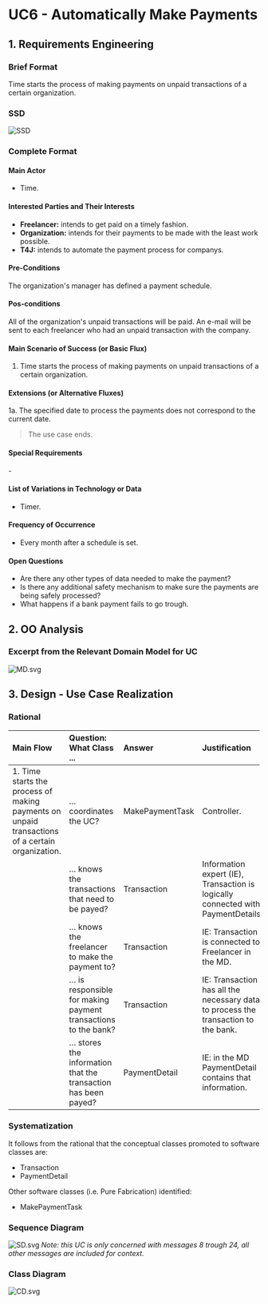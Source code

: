# UC6 - Automatically Make Payments

## 1. Requirements Engineering

### Brief Format

Time starts the process of making payments on unpaid transactions of a certain organization.

### SSD
![SSD](SSD.svg)


### Complete Format

#### Main Actor

- Time.

#### Interested Parties and Their Interests
* **Freelancer:** intends to get paid on a timely fashion.
* **Organization:** intends for their payments to be made with the least work possible.
* **T4J:** intends to automate the payment process for companys.


#### Pre-Conditions
The organization's manager has defined a payment schedule.

#### Pos-conditions
All of the organization's unpaid transactions will be paid.
An e-mail will be sent to each freelancer who had an unpaid transaction with the company.

#### Main Scenario of Success (or Basic Flux)

1. Time starts the process of making payments on unpaid transactions of a certain organization.

#### Extensions (or Alternative Fluxes)

1a. The specified date to process the payments does not correspond to the current date.

> The use case ends.

#### Special Requirements
\-

#### List of Variations in Technology or Data

- Timer.

#### Frequency of Occurrence

- Every month after a schedule is set.

#### Open Questions

- Are there any other types of data needed to make the payment?
- Is there any additional safety mechanism to make sure the payments are being safely processed?
- What happens if a bank payment fails to go trough.

## 2. OO Analysis

### Excerpt from the Relevant Domain Model for UC

![MD.svg](MD.svg)

## 3. Design - Use Case Realization

### Rational

| Main Flow                                                                                     | Question: What Class ...                                       | Answer          | Justification               |
|:--------------                                                                                |:----------------------                                         |:----------      |:----------------------------|
|1. Time starts the process of making payments on unpaid transactions of a certain organization.| … coordinates the UC?                                          | MakePaymentTask | Controller. |
|                                                                                               | … knows the transactions that need to be payed?                | Transaction     | Information expert (IE), Transaction is logically connected with PaymentDetails. |
|                                                                                               | … knows the freelancer to make the payment to?                 | Transaction     | IE: Transaction is connected to Freelancer in the MD. |
|                                                                                               | … is responsible for making payment transactions to the bank?  | Transaction     | IE: Transaction has all the necessary data to process the transaction to the bank. |
|                                                                                               | … stores the information that the transaction has been payed?  | PaymentDetail   | IE: in the MD PaymentDetail contains that information. |

### Systematization

It follows from the rational that the conceptual classes promoted to software classes are:

 * Transaction
 * PaymentDetail


Other software classes (i.e. Pure Fabrication) identified:

 * MakePaymentTask


### Sequence Diagram

![SD.svg](SD.svg)
*Note: this UC is only concerned with messages 8 trough 24, all other messages are included for context.*

### Class Diagram

![CD.svg](CD.svg)

